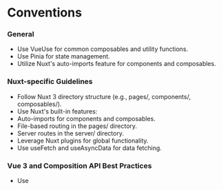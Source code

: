# Conventions

### General
- Use VueUse for common composables and utility functions.
- Use Pinia for state management.
- Utilize Nuxt's auto-imports feature for components and composables.

### Nuxt-specific Guidelines
- Follow Nuxt 3 directory structure (e.g., pages/, components/, composables/).
- Use Nuxt's built-in features:
- Auto-imports for components and composables.
- File-based routing in the pages/ directory.
- Server routes in the server/ directory.
- Leverage Nuxt plugins for global functionality.
- Use useFetch and useAsyncData for data fetching.

### Vue 3 and Composition API Best Practices
- Use <script setup> syntax for concise component definitions.
- Leverage ref, reactive, and computed for reactive state management.
- Use provide/inject for dependency injection when appropriate.
- Implement custom composables for reusable logic.

### Supabase
- Writes are Server-Only: All database writes (INSERT, UPDATE, DELETE) must be handled by Nuxt server routes to hide API keys and enforce server-side validation.
- Reads can be Client or Server:
  - Public data: Fetch public, read-only data directly from the client using useSupabaseClient().
  - Private/Sensitive data: Fetch private data via a Nuxt server route.
- Validate on the Server: All data coming from the client must be validated and sanitized within the Nuxt server route before it touches the database.
- Use Correct Tools:
  - Server Routes: Use serverSupabaseClient(event) and defineEventHandler().
  - Client Components: Use useSupabaseClient(), useAsyncData(), or useFetch().
- Enable RLS: Assume all Supabase tables have Row-Level Security enabled and that the client is not trusted.

Follow the official Nuxt.js and Vue.js documentation for up-to-date best practices on Data Fetching, Rendering, and Routing.

# Code Style

- Write concise, technical TypeScript code with accurate examples.
- Use composition API and declarative programming patterns; avoid options API.
- Prefer iteration and modularization over code duplication.
- Use descriptive variable names with auxiliary verbs (e.g., isLoading, hasError).
- Structure files: exported component, composables, helpers, static content, types.
- Use TypeScript for all code; prefer types over interfaces.
- Avoid enums; use const objects instead.
- Use Vue 3 with TypeScript, leveraging defineComponent and PropType.
- Use arrow functions for methods and computed properties.
- Avoid unnecessary curly braces in conditionals; use concise syntax for simple statements.
- Use template syntax for declarative rendering.

# UI

- Use Nuxt UI 3 components, and Tailwind for styling.
- Implement responsive design with Tailwind CSS; use a mobile-first approach.

# Testing

- Write unit tests for composables and utilities.
- Use Nuxt's built-in testing utilities.
- Test client-side components and interactions.
- Test edge cases and error handling.